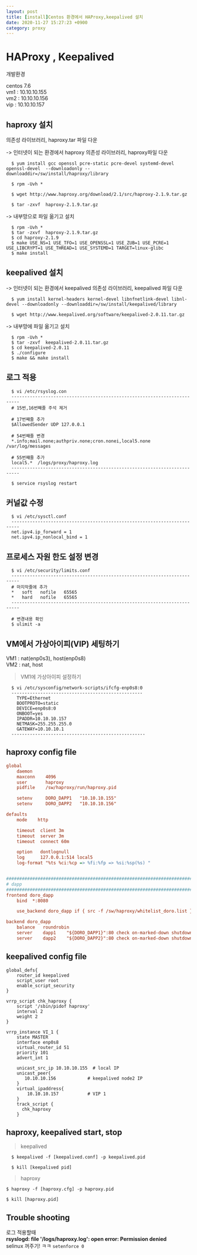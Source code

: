 ```yaml
---
layout: post
title: [install]Centos 환경에서 HAProxy,keepalived 설치
date: 2020-11-27 15:27:23 +0900
category: proxy
---
```


# HAProxy , Keepalived


 개발환경

centos 7.6  
vm1 : 10.10.10.155  
vm2 : 10.10.10.156  
vip : 10.10.10.157  
  
  
## haproxy 설치 
의존성 라이브러리, haproxy.tar 파일 다운  
   
-> 인터넷이 되는 환경에서 haproxy 의존성 라이브러리, haproxy파일 다운
  ```console 
    $ yum install gcc openssl pcre-static pcre-devel systemd-devel openssl-devel  --downloadonly --downloaddir=/sw/install/haproxy/library 

    $ rpm -Uvh * 

    $ wget http://www.haproxy.org/download/2.1/src/haproxy-2.1.9.tar.gz

    $ tar -zxvf  haproxy-2.1.9.tar.gz  
  ```

-> 내부망으로 파일 옮기고 설치 
  ```console 
    $ rpm -Uvh * 
    $ tar -zxvf  haproxy-2.1.9.tar.gz  
    $ cd haproxy-2.1.9
    $ make USE_NS=1 USE_TFO=1 USE_OPENSSL=1 USE_ZUB=1 USE_PCRE=1 USE_LIBCRYPT=1 USE_THREAD=1 USE_SYSTEMD=1 TARGET=linux-glibc
    $ make install
  ```

## keepalived 설치  

-> 인터넷이 되는 환경에서 keepalived 의존성 라이브러리, keepalived 파일 다운
  ```console 
    $ yum install kernel-headers kernel-devel libnfnetlink-devel libnl-devel --downloadonly --downloaddir=/sw/install/keepalived/library

    $ wget http://www.keepalived.org/software/keepalived-2.0.11.tar.gz
  ```

-> 내부망에 파일 옮기고 설치
  ``` 
    $ rpm -Uvh * 
    $ tar -zxvf  keepalived-2.0.11.tar.gz  
    $ cd keepalived-2.0.11
    $ ./configure
    $ make && make install
  ```


## 로그 적용  

```console
  $ vi /etc/rsyslog.con
  -------------------------------------------------------------------------
  # 15번,16번째줄 주석 제거

  # 17번째줄 추가   
  $AllowedSender UDP 127.0.0.1
  
  # 54번째줄 변경
  *.info;mail.none;authpriv.none;cron.nonei,local5.none   /var/log/messages

  # 55번쨰줄 추가
  local5.*  /logs/proxy/haproxy.log
  -------------------------------------------------------------------------

  $ service rsyslog restart
```


## 커널값 수정  
```console
  $ vi /etc/sysctl.conf
  -------------------------------------------------------------------------
  net.ipv4.ip_forward = 1
  net.ipv4.ip_nonlocal_bind = 1
```

## 프로세스 자원 한도 설정 변경  
```
  $ vi /etc/security/limits.conf
  -------------------------------------------------------------------------
  # 마지막줄에 추가
  *   soft   nofile   65565
  *   hard   nofile   65565
  -------------------------------------------------------------------------

  # 변경내용 확인
  $ ulimit -a 
```

  

## VM에서 가상아이피(VIP) 세팅하기  
VM1 : nat(enp0s3), host(enp0s8)  
VM2 : nat, host  

> VM1에 가상아이피 설정하기
```
  $ vi /etc/sysconfig/network-scripts/ifcfg-enp0s8:0
  --------------------------------------------------
    TYPE=Ethernet
    BOOTPROTO=static
    DEVICE=enp0s8:0
    ONBOOT=yes
    IPADDR=10.10.10.157
    NETMASK=255.255.255.0
    GATEWAY=10.10.10.1
  ---------------------------------------------------
```

## haproxy config file 
```cfg
global
    daemon
    maxconn    4096
    user       haproxy
    pidfile    /sw/haproxy/run/haproxy.pid

    setenv     DORO_DAPP1   "10.10.10.155"
    setenv     DORO_DAPP2   "10.10.10.156"

defaults
    mode    http

    timeout  client 3m
    timeout  server 3m
    timeout  connect 60m

    option   dontlognull
    log      127.0.0.1:514 local5
    log-format "%ts %ci:%cp => %fi:%fp => %si:%sp(%s) "


#######################################################################
# dapp
#######################################################################
frontend doro_dapp
    bind  *:8080

    use_backend doro_dapp if { src -f /sw/haproxy/whitelist_doro.list }

backend doro_dapp
    balance   roundrobin
    server    dapp1    "${DORO_DAPP1}":80 check on-marked-down shutdown-sessions
    server    dapp2    "${DORO_DAPP2}":80 check on-marked-down shutdown-sessions

```

## keepalived config file
```
global_defs{
    router_id keepalived
    script_user root
    enable_script_security
}

vrrp_script chk_haproxy {
    script '/sbin/pidof haproxy'
    interval 2
    weight 2
}

vrrp_instance VI_1 {
    state MASTER
    interface enp0s8
    virtual_router_id 51
    priority 101
    advert_int 1

    unicast_src_ip 10.10.10.155  # local IP
    unicast_peer{
       10.10.10.156            # keepalived node2 IP
    }
    virtual_ipaddress{
        10.10.10.157           # VIP 1
    }
    track_script {
      chk_haproxy
    }

```

## haproxy, keepalived start, stop
> keepalived 
  ``` 
    $ keepalived -f [keepalived.conf] -p keepalived.pid 

    $ kill [keepalived pid]

  ```

> haproxy
  ```
  $ haproxy -f [haproxy.cfg] -p haproxy.pid

  $ kill [haproxy.pid]
  ```



## Trouble shooting
로그 적용할때     
**rsyslogd: file '/logs/haproxy.log': open error: Permission denied**  
selinux 꺼주기! ㅋㅋ  `setenforce 0`


